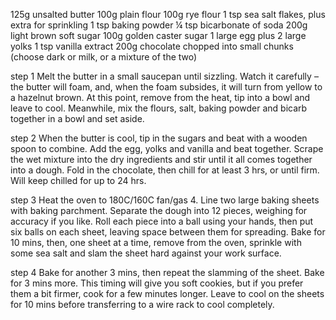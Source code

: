 125g unsalted butter
100g plain flour
100g rye flour
1 tsp sea salt
flakes, plus extra for sprinkling
1 tsp baking powder
¼ tsp bicarbonate of soda
200g light brown soft sugar
100g golden caster sugar
1 large egg
plus 2 large yolks
1 tsp vanilla extract
200g chocolate
chopped into small chunks (choose dark or milk, or a mixture of the two)

step 1
Melt the butter in a small saucepan until sizzling. Watch it carefully – the butter will 
foam, and, when the foam subsides, it will turn from yellow to a hazelnut brown.
At this point, remove from the heat, tip into a bowl and leave to cool. Meanwhile, mix the flours, salt, baking powder and bicarb together in a bowl and set aside.

step 2
When the butter is cool, tip in the sugars and beat with a wooden spoon to combine.
Add the egg, yolks and vanilla and beat together. 
Scrape the wet mixture into the dry ingredients and stir until it all comes together into a dough. 
Fold in the chocolate, then chill for at least 3 hrs, or until firm. Will keep chilled for up to 24 hrs.

step 3
Heat the oven to 180C/160C fan/gas 4. Line two large baking sheets with baking parchment. 
Separate the dough into 12 pieces, weighing for accuracy if you like. Roll each piece into a ball using your hands, then put six balls on each sheet, leaving space between them for spreading. 
Bake for 10 mins, then, one sheet at a time, remove from the oven, sprinkle with some sea salt and slam the sheet hard against your work surface.

step 4
Bake for another 3 mins, then repeat the slamming of the sheet. 
Bake for 3 mins more. This timing will give you soft cookies, but if you prefer them a bit firmer, cook for a few minutes longer. 
Leave to cool on the sheets for 10 mins before transferring to a wire rack to cool completely.
